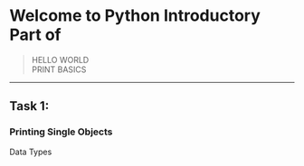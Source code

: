 
# Welcome to Python Introductory Part of 
>HELLO WORLD <br>
> PRINT BASICS
----

## Task 1:
### Printing Single Objects

Data Types
